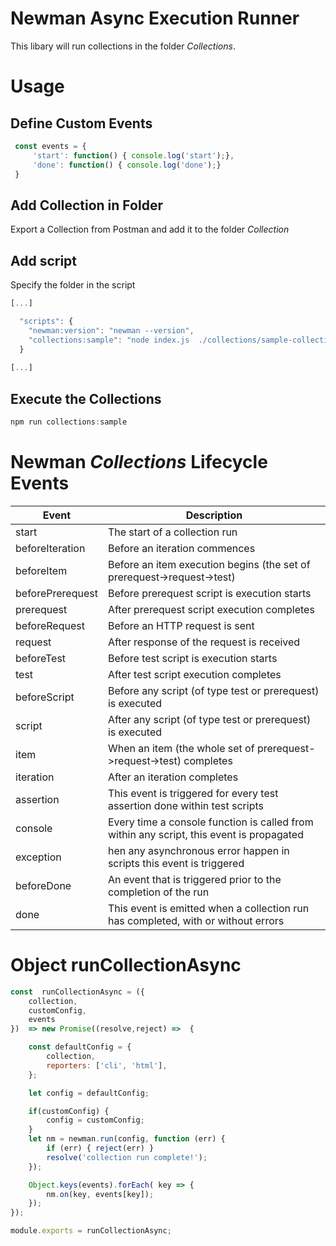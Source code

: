 # Newman Async Execution Runner

This libary will run collections in the folder *Collections*.

# Usage

## Define Custom Events

```javascript
 const events = {
     'start': function() { console.log('start');},
     'done': function() { console.log('done');}
 }
```
## Add Collection in Folder

Export a Collection from Postman and add it to the folder *Collection*

## Add script 

Specify the folder in the script

```javascript
[...]

  "scripts": {
    "newman:version": "newman --version",
    "collections:sample": "node index.js  ./collections/sample-collection"
  }
  
[...]
```
   

## Execute the Collections

```javascript
npm run collections:sample
```


#  Newman *Collections* Lifecycle Events

Event | Description
------------ | -------------
start	| The start of a collection run
beforeIteration | Before an iteration commences
beforeItem	| Before an item execution begins (the set of prerequest->request->test)
beforePrerequest	| Before prerequest script is execution starts
prerequest	| After prerequest script execution completes
beforeRequest	| Before an HTTP request is sent
request	| After response of the request is received
beforeTest	| Before test script is execution starts
test	| After test script execution completes
beforeScript	| Before any script (of type test or prerequest) is executed
script	| After any script (of type test or prerequest) is executed
item	| When an item (the whole set of prerequest->request->test) completes
iteration	| After an iteration completes
assertion	| This event is triggered for every test assertion done within test scripts
console	| Every time a console function is called from within any script, this event is propagated
exception	| hen any asynchronous error happen in scripts this event is triggered
beforeDone	| An event that is triggered prior to the completion of the run
done	| This event is emitted when a collection run has completed, with or without errors


# Object runCollectionAsync

```javascript
const  runCollectionAsync = ({
    collection,
    customConfig,
    events
})  => new Promise((resolve,reject) =>  {

    const defaultConfig = {
        collection,
        reporters: ['cli', 'html'],
    };

    let config = defaultConfig;

    if(customConfig) {
        config = customConfig;
    }
    let nm = newman.run(config, function (err) {
        if (err) { reject(err) }
        resolve('collection run complete!');
    });

    Object.keys(events).forEach( key => {
        nm.on(key, events[key]);
    });
});

module.exports = runCollectionAsync;
```